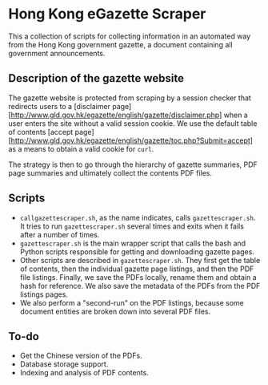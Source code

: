 # Hong Kong eGazette Scraper

This a collection of scripts for collecting information in an automated way from the Hong Kong government gazette, a document containing all government announcements.

## Description of the gazette website

The gazette website is protected from scraping by a session checker that redirects users to a [disclaimer page][http://www.gld.gov.hk/egazette/english/gazette/disclaimer.php] when a user enters the site without a valid session cookie. We use the default table of contents [accept page][http://www.gld.gov.hk/egazette/english/gazette/toc.php?Submit=accept] as a means to obtain a valid cookie for ``curl``.

The strategy is then to go through the hierarchy of gazette summaries, PDF page summaries and ultimately collect the contents PDF files.

## Scripts

* ``callgazettescraper.sh``, as the name indicates, calls ``gazettescraper.sh``. It tries to run ``gazettescraper.sh`` several times and exits when it fails after a number of times.
* ``gazettescraper.sh`` is the main wrapper script that calls the bash and Python scripts responsible for getting and downloading gazette pages.
* Other scripts are described in ``gazettescraper.sh``. They first get the table of contents, then the individual gazette page listings, and then the PDF file listings. Finally, we save the PDFs locally, rename them and obtain a hash for reference. We also save the metadata of the PDFs from the PDF listings pages.
* We also perform a "second-run" on the PDF listings, because some document entities are broken down into several PDF files.

## To-do

* Get the Chinese version of the PDFs.
* Database storage support.
* Indexing and analysis of PDF contents.
